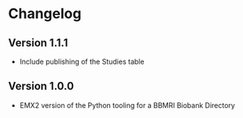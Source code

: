 # Changelog

## Version 1.1.1
- Include publishing of the Studies table

## Version 1.0.0
- EMX2 version of the Python tooling for a BBMRI Biobank Directory
